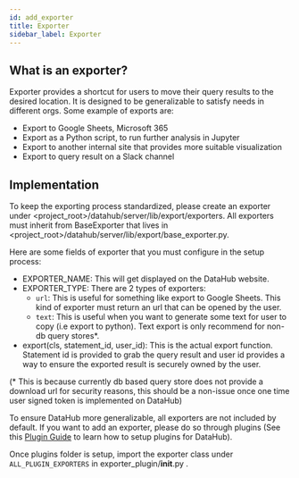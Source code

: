 ```yaml
---
id: add_exporter
title: Exporter
sidebar_label: Exporter
---
```


## What is an exporter?

Exporter provides a shortcut for users to move their query results to the desired location. It is designed to be generalizable to satisfy needs in different orgs. Some example of exports are:

-   Export to Google Sheets, Microsoft 365
-   Export as a Python script, to run further analysis in Jupyter
-   Export to another internal site that provides more suitable visualization
-   Export to query result on a Slack channel

## Implementation

To keep the exporting process standardized, please create an exporter under <project_root>/datahub/server/lib/export/exporters. All exporters must inherit from BaseExporter that lives in <project_root>/datahub/server/lib/export/base_exporter.py.

Here are some fields of exporter that you must configure in the setup process:

-   EXPORTER_NAME: This will get displayed on the DataHub website.
-   EXPORTER_TYPE: There are 2 types of exporters:
    -   `url`: This is useful for something like export to Google Sheets. This kind of exporter must return an url that can be opened by the user.
    -   `text`: This is useful when you want to generate some text for user to copy (i.e export to python). Text export is only recommend for non-db query stores\*.
-   export(cls, statement_id, user_id): This is the actual export function. Statement id is provided to grab the query result and user id provides a way to ensure the exported result is securely owned by the user.

(\* This is because currently db based query store does not provide a download url for security reasons, this should be a non-issue once one time user signed token is implemented on DataHub)

To ensure DataHub more generalizable, all exporters are not included by default. If you want to add an exporter, please do so through plugins (See this [Plugin Guide](../admin_guide/plugins.md) to learn how to setup plugins for DataHub).

Once plugins folder is setup, import the exporter class under `ALL_PLUGIN_EXPORTERS` in exporter_plugin/**init**.py .
